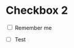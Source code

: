 # Checkbox 2

<input type="checkbox" id="myCheckbox"> Remember me

<script input="checkbox2">
    document.addEventListener('DOMContentLoaded', (event) => {
        const checkbox = document.getElementById('myCheckbox');

        // Load the saved state from local storage
        const isChecked = localStorage.getItem('checkboxState') === 'true';
        checkbox.checked = isChecked;

        // Save the state to local storage whenever it changes
        checkbox.addEventListener('change', () => {
            localStorage.setItem('checkboxState', checkbox.checked);
        });
    });
</script>

- [ ] Test
